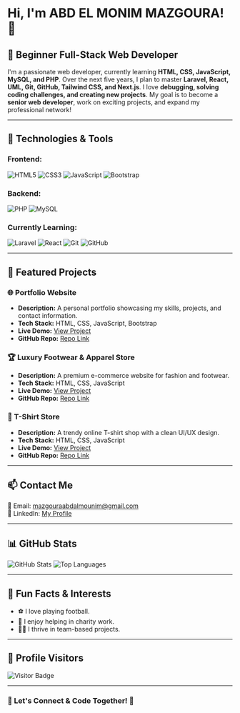 # Hi, I'm ABD EL MONIM MAZGOURA! 👋

## 🌟 Beginner Full-Stack Web Developer

I'm a passionate web developer, currently learning **HTML, CSS, JavaScript, MySQL, and PHP**. Over the next five years, I plan to master **Laravel, React, UML, Git, GitHub, Tailwind CSS, and Next.js**. I love **debugging, solving coding challenges, and creating new projects**. My goal is to become a **senior web developer**, work on exciting projects, and expand my professional network!

---

## 🚀 Technologies & Tools

### Frontend:
![HTML5](https://img.shields.io/badge/-HTML5-E34F26?style=flat-square&logo=html5&logoColor=white)
![CSS3](https://img.shields.io/badge/-CSS3-1572B6?style=flat-square&logo=css3)
![JavaScript](https://img.shields.io/badge/-JavaScript-F7DF1E?style=flat-square&logo=javascript&logoColor=black)
![Bootstrap](https://img.shields.io/badge/-Bootstrap-563D7C?style=flat-square&logo=bootstrap)

### Backend:
![PHP](https://img.shields.io/badge/-PHP-777BB4?style=flat-square&logo=php)
![MySQL](https://img.shields.io/badge/-MySQL-4479A1?style=flat-square&logo=mysql&logoColor=white)

### Currently Learning:
![Laravel](https://img.shields.io/badge/-Laravel-FF2D20?style=flat-square&logo=laravel&logoColor=white)
![React](https://img.shields.io/badge/-React-61DAFB?style=flat-square&logo=react&logoColor=black)
![Git](https://img.shields.io/badge/-Git-F05032?style=flat-square&logo=git&logoColor=white)
![GitHub](https://img.shields.io/badge/-GitHub-181717?style=flat-square&logo=github)

---

## 📌 Featured Projects

### 🌐 Portfolio Website
- **Description:** A personal portfolio showcasing my skills, projects, and contact information.
- **Tech Stack:** HTML, CSS, JavaScript, Bootstrap
- **Live Demo:** [View Project](https://abde777.github.io/tp/)
- **GitHub Repo:** [Repo Link](#)

### 🏆 Luxury Footwear & Apparel Store
- **Description:** A premium e-commerce website for fashion and footwear.
- **Tech Stack:** HTML, CSS, JavaScript
- **Live Demo:** [View Project](#)
- **GitHub Repo:** [Repo Link](#)

### 👕 T-Shirt Store
- **Description:** A trendy online T-shirt shop with a clean UI/UX design.
- **Tech Stack:** HTML, CSS, JavaScript
- **Live Demo:** [View Project](#)
- **GitHub Repo:** [Repo Link](#)

---

## 📫 Contact Me
📧 Email: [mazgouraabdalmounim@gmail.com](mailto:mazgouraabdalmounim@gmail.com)  
💼 LinkedIn: [My Profile](https://www.linkedin.com/in/abd-el-monim-mazgoura-607b71277/)  

---

## 📊 GitHub Stats
![GitHub Stats](https://github-readme-stats.vercel.app/api?username=abde777&show_icons=true&theme=tokyonight)
![Top Languages](https://github-readme-stats.vercel.app/api/top-langs/?username=abde777&layout=compact&theme=tokyonight)

---

## 🎯 Fun Facts & Interests
- ⚽ I love playing football.
- 🤝 I enjoy helping in charity work.
- 👨‍💻 I thrive in team-based projects.

---

## 👀 Profile Visitors
![Visitor Badge](https://visitor-badge.laobi.icu/badge?page_id=abde777)

---

### 🚀 Let's Connect & Code Together! 🚀
